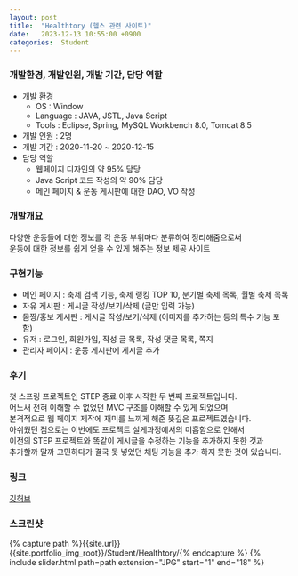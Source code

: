 ```yaml
---
layout: post
title:  "Healthtory (헬스 관련 사이트)"
date:   2023-12-13 10:55:00 +0900
categories:  Student
---
```


### 개발환경, 개발인원, 개발 기간, 담당 역할

- 개발 환경
    - OS : Window
    - Language : JAVA, JSTL, Java Script
    - Tools : Eclipse, Spring, MySQL Workbench 8.0, Tomcat 8.5
- 개발 인원 : 2명
- 개발 기간 : 2020-11-20 ~ 2020-12-15
- 담당 역할
    - 웹페이지 디자인의 약 95% 담당
    - Java Script 코드 작성의 약 90% 담당
    - 메인 페이지 & 운동 게시판에 대한 DAO, VO 작성

### 개발개요

다양한 운동들에 대한 정보를 각 운동 부위마다 분류하여 정리해줌으로써  
운동에 대한 정보를 쉽게 얻을 수 있게 해주는 정보 제공 사이트

### 구현기능

- 메인 페이지 : 축제 검색 기능, 축제 랭킹 TOP 10, 분기별 축제 목록, 월별 축제 목록
- 자유 게시판 : 게시글 작성/보기/삭제 (글만 입력 가능)
- 몸짱/홍보 게시판 : 게시글 작성/보기/삭제 (이미지를 추가하는 등의 특수 기능 포함)
- 유저 : 로그인, 회원가입, 작성 글 목록, 작성 댓글 목록, 쪽지
- 관리자 페이지 : 운동 게시판에 게시글 추가

### 후기

첫 스프링 프로젝트인 STEP 종료 이후 시작한 두 번째 프로젝트입니다.  
어느새 전혀 이해할 수 없었던 MVC 구조를 이해할 수 있게 되었으며  
본격적으로 웹 페이지 제작에 재미를 느끼게 해준 뜻깊은 프로젝트였습니다.  
아쉬웠던 점으로는 이번에도 프로젝트 설게과정에서의 미흡함으로 인해서  
이전의 STEP 프로젝트와 똑같이 게시글을 수정하는 기능을 추가하지 못한 것과  
추가할까 말까 고민하다가 결국 못 넣었던 채팅 기능을 추가 하지 못한 것이 있습니다.  

### 링크
[깃허브](https://github.com/sangwon0724/Healthtory)

### 스크린샷

{% capture path %}{{site.url}}{{site.portfolio_img_root}}/Student/Healthtory/{% endcapture %}
{% include slider.html path=path extension="JPG" start="1" end="18" %}